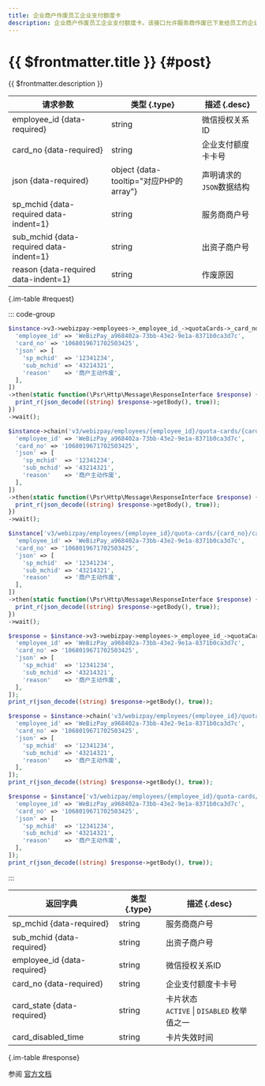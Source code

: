 ```yaml
---
title: 企业商户作废员工企业支付额度卡
description: 企业商户作废员工企业支付额度卡。该接口允许服务商作废已下发给员工的企业支付额度卡，作废后该额度卡将无法继续使用，可指定作废原因。当额度卡使用错误、发放错误或需要提前回收额度时，企业可通过此接口作废额度卡。
---
```


# {{ $frontmatter.title }} {#post}

{{ $frontmatter.description }}

| 请求参数 | 类型 {.type} | 描述 {.desc}
| --- | --- | ---
| employee_id {data-required} | string | 微信授权关系ID
| card_no {data-required} | string | 企业支付额度卡卡号
| json {data-required} | object {data-tooltip="对应PHP的array"} | 声明请求的`JSON`数据结构
| sp_mchid {data-required data-indent=1} | string | 服务商商户号
| sub_mchid {data-required data-indent=1} | string | 出资子商户号
| reason {data-required data-indent=1} | string | 作废原因

{.im-table #request}

::: code-group

```php [异步纯链式]
$instance->v3->webizpay->employees->_employee_id_->quotaCards->_card_no_->cancel->postAsync([
  'employee_id' => 'WeBizPay_a968402a-73bb-43e2-9e1a-8371b0ca3d7c',
  'card_no' => '1068019671702503425',
  'json' => [
    'sp_mchid'  => '12341234',
    'sub_mchid' => '43214321',
    'reason'    => '商户主动作废',
  ],
])
->then(static function(\Psr\Http\Message\ResponseInterface $response) {
  print_r(json_decode((string) $response->getBody(), true));
})
->wait();
```

```php [异步声明式]
$instance->chain('v3/webizpay/employees/{employee_id}/quota-cards/{card_no}/cancel')->postAsync([
  'employee_id' => 'WeBizPay_a968402a-73bb-43e2-9e1a-8371b0ca3d7c',
  'card_no' => '1068019671702503425',
  'json' => [
    'sp_mchid'  => '12341234',
    'sub_mchid' => '43214321',
    'reason'    => '商户主动作废',
  ],
])
->then(static function(\Psr\Http\Message\ResponseInterface $response) {
  print_r(json_decode((string) $response->getBody(), true));
})
->wait();
```

```php [异步属性式]
$instance['v3/webizpay/employees/{employee_id}/quota-cards/{card_no}/cancel']->postAsync([
  'employee_id' => 'WeBizPay_a968402a-73bb-43e2-9e1a-8371b0ca3d7c',
  'card_no' => '1068019671702503425',
  'json' => [
    'sp_mchid'  => '12341234',
    'sub_mchid' => '43214321',
    'reason'    => '商户主动作废',
  ],
])
->then(static function(\Psr\Http\Message\ResponseInterface $response) {
  print_r(json_decode((string) $response->getBody(), true));
})
->wait();
```

```php [同步纯链式]
$response = $instance->v3->webizpay->employees->_employee_id_->quotaCards->_card_no_->cancel->post([
  'employee_id' => 'WeBizPay_a968402a-73bb-43e2-9e1a-8371b0ca3d7c',
  'card_no' => '1068019671702503425',
  'json' => [
    'sp_mchid'  => '12341234',
    'sub_mchid' => '43214321',
    'reason'    => '商户主动作废',
  ],
]);
print_r(json_decode((string) $response->getBody(), true));
```

```php [同步声明式]
$response = $instance->chain('v3/webizpay/employees/{employee_id}/quota-cards/{card_no}/cancel')->post([
  'employee_id' => 'WeBizPay_a968402a-73bb-43e2-9e1a-8371b0ca3d7c',
  'card_no' => '1068019671702503425',
  'json' => [
    'sp_mchid'  => '12341234',
    'sub_mchid' => '43214321',
    'reason'    => '商户主动作废',
  ],
]);
print_r(json_decode((string) $response->getBody(), true));
```

```php [同步属性式]
$response = $instance['v3/webizpay/employees/{employee_id}/quota-cards/{card_no}/cancel']->post([
  'employee_id' => 'WeBizPay_a968402a-73bb-43e2-9e1a-8371b0ca3d7c',
  'card_no' => '1068019671702503425',
  'json' => [
    'sp_mchid'  => '12341234',
    'sub_mchid' => '43214321',
    'reason'    => '商户主动作废',
  ],
]);
print_r(json_decode((string) $response->getBody(), true));
```

:::

| 返回字典 | 类型 {.type} | 描述 {.desc}
| --- | --- | ---
| sp_mchid {data-required} | string | 服务商商户号
| sub_mchid {data-required} | string | 出资子商户号
| employee_id {data-required} | string | 微信授权关系ID
| card_no {data-required} | string | 企业支付额度卡卡号
| card_state {data-required} | string | 卡片状态<br/>`ACTIVE` \| `DISABLED` 枚举值之一
| card_disabled_time | string | 卡片失效时间

{.im-table #response}

参阅 [官方文档](https://pay.weixin.qq.com/doc/v3/partner/4014507127)
